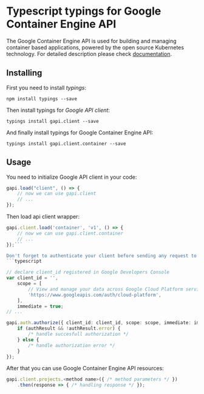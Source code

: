 # Typescript typings for Google Container Engine API
The Google Container Engine API is used for building and managing container based applications, powered by the open source Kubernetes technology.
For detailed description please check [documentation](https://cloud.google.com/container-engine/).

## Installing

First you need to install *typings*:
```
npm install typings --save 
```

Then install typings for *Google API client*:
```
typings install gapi.client --save 
```

And finally install typings for Google Container Engine API:
```
typings install gapi.client.container --save 
```

## Usage

You need to initialize Google API client in your code:
```typescript
gapi.load("client", () => { 
    // now we can use gapi.client
    // ... 
});
```

Then load api client wrapper:
```typescript
gapi.client.load('container', 'v1', () => {
    // now we can use gapi.client.container
    // ... 
});```

Don't forget to authenticate your client before sending any request to resources:
```typescript

// declare client_id registered in Google Developers Console
var client_id = '',
    scope = [     
        // View and manage your data across Google Cloud Platform services
        'https://www.googleapis.com/auth/cloud-platform',
    ],
    immediate = true;
// ...

gapi.auth.authorize({ client_id: client_id, scope: scope, immediate: immediate }, authResult => {
    if (authResult && !authResult.error) {
        /* handle succesfull authorization */
    } else {
        /* handle authorization error */
    }
});            
```

After that you can use Google Container Engine API resources:

```typescript
gapi.client.projects.<method name>({ /* method parameters */ })
    .then(response => { /* handling response */ });
```